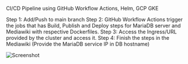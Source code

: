 
CI/CD Pipeline using GitHub Workflow Actions, Helm, GCP GKE

Step 1: Add/Push to main branch
Step 2: GitHub Workflow Actions trigger the jobs that has Build, Publish and Deploy steps for MariaDB server and Mediawiki with respective Dockerfiles.
Step 3: Access the Ingress/URL provided by the cluster and access it.
Step 4: Finish the steps in the Mediawiki (Provide the MariaDB service IP in DB hostname)


![Screenshot](https://user-images.githubusercontent.com/65848674/168481954-09a23240-16e8-4edb-9176-cf2690cb90b3.JPG)
